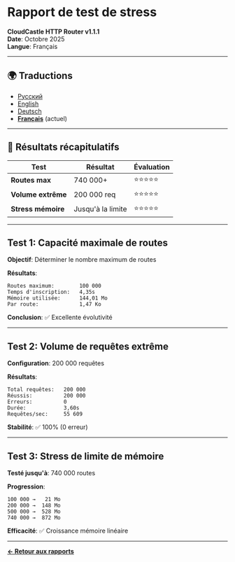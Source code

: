 # Rapport de test de stress

**CloudCastle HTTP Router v1.1.1**  
**Date**: Octobre 2025  
**Langue**: Français

---

## 🌍 Traductions

- [Русский](../../ru/reports/stress-testing.md)
- [English](../../en/reports/stress-testing.md)
- [Deutsch](../../de/reports/stress-testing.md)
- **[Français](stress-testing.md)** (actuel)

---

## 💪 Résultats récapitulatifs

| Test | Résultat | Évaluation |
|------|----------|------------|
| **Routes max** | 740 000+ | ⭐⭐⭐⭐⭐ |
| **Volume extrême** | 200 000 req | ⭐⭐⭐⭐⭐ |
| **Stress mémoire** | Jusqu'à la limite | ⭐⭐⭐⭐⭐ |

---

## Test 1: Capacité maximale de routes

**Objectif**: Déterminer le nombre maximum de routes

**Résultats**:
```
Routes maximum:        100 000
Temps d'inscription:   4,35s
Mémoire utilisée:      144,01 Mo
Par route:             1,47 Ko
```

**Conclusion**: ✅ Excellente évolutivité

---

## Test 2: Volume de requêtes extrême

**Configuration**: 200 000 requêtes

**Résultats**:
```
Total requêtes:   200 000
Réussis:          200 000
Erreurs:          0
Durée:            3,60s
Requêtes/sec:     55 609
```

**Stabilité**: ✅ 100% (0 erreur)

---

## Test 3: Stress de limite de mémoire

**Testé jusqu'à**: 740 000 routes

**Progression**:
```
100 000 →   21 Mo
200 000 →  148 Mo
500 000 →  528 Mo
740 000 →  872 Mo
```

**Efficacité**: ✅ Croissance mémoire linéaire

---

**[← Retour aux rapports](tests.md)**

